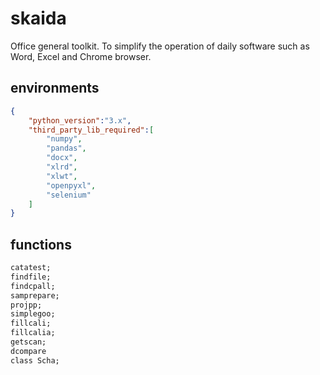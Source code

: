 # skaida
Office general toolkit.
To simplify the operation of daily software such as Word, Excel and Chrome browser.
## environments
```json
{
    "python_version":"3.x",
    "third_party_lib_required":[
        "numpy",
        "pandas",
        "docx",
        "xlrd",
        "xlwt",
        "openpyxl",
        "selenium"
    ]
}
```
## functions
```html
catatest;
findfile;
findcpall;
samprepare;
projpp;
simplegoo;
fillcali;
fillcalia;
getscan;
dcompare
class Scha;
```
